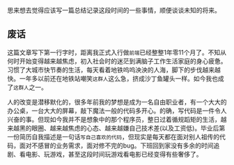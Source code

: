 思来想去觉得应该写一篇总结记录这段时间的一些事情，顺便谈谈未知的将来。

## 废话

这篇文章写下第一行字时，距离我正式入行做`前端`已经整整1年零11个月了。不知从何时开始变得越来越焦虑，初入社会时的迷茫到满脑子工作生活家庭的身心疲惫。习惯了大城市快节奏的生活，每天看着地铁呜呜泱泱的人海，脚下的步伐越来越快。一年多以前还在地铁站嘲笑`这群人`这么急，挤成沙丁鱼罐头一样。如今我也成了`这群人`之一。

人的改变是潜移默化的，很多年前我的梦想是成为一名自由职业者，有一个大大的办公桌，一台大大的屏幕，敲下魔法一般的代码多开心。的确，写代码是一件令人兴奋的事。但现如今我并不是想象中的那个程序员，整日过着循规蹈矩的生活，越来越黑的眼圈、越来越焦虑的心态、越来越嫌自己技术差(以及工资低)。毕业后第一份简历自我描述是一句话`写自己喜欢的代码`，但现实是每天都在面对别人祖传的代码，面对不感冒的业务需求，面对修不完的bug。下班回到家没有多余的时间追剧、看电影、玩游戏，甚至这段时间玩游戏看电影已经变得有些奢侈了。

<!-- 也许我不是一个合格的 -->
